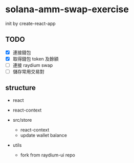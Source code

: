 # solana-amm-swap-exercise

init by create-react-app

## TODO

- [x] 連接錢包
- [x] 取得錢包 token 及餘額
- [ ] 連接 raydium swap
- [ ] 儲存常用交易對

## structure

- react
- react-context

- src/store

  - react-context
  - update wallet balance

- utils
  - fork from raydium-ui repo
